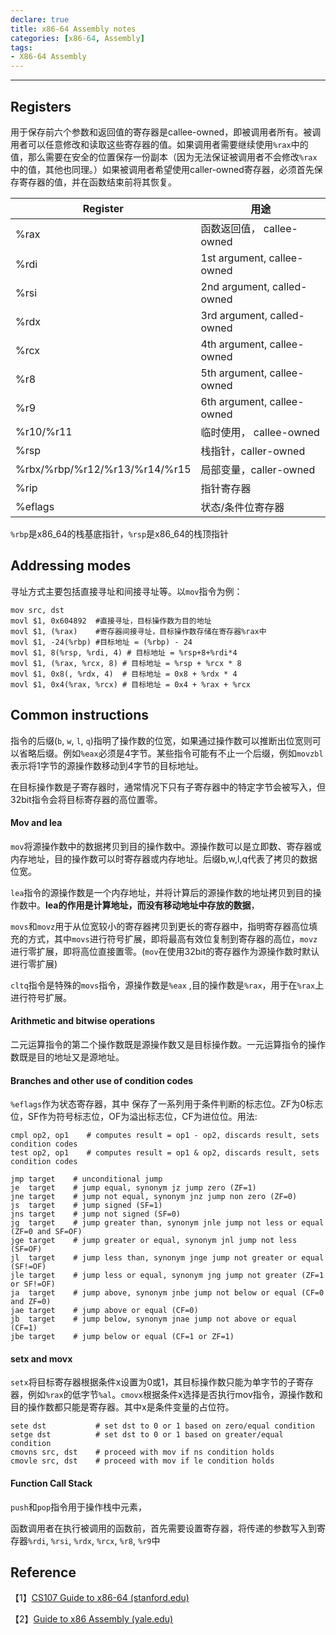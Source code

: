 ```yaml
---
declare: true
title: x86-64 Assembly notes
categories: [x86-64, Assembly]
tags:
- X86-64 Assembly 
---
```


---

## Registers

用于保存前六个参数和返回值的寄存器是callee-owned，即被调用者所有。被调用者可以任意修改和读取这些寄存器的值。如果调用者需要继续使用`%rax`中的值，那么需要在安全的位置保存一份副本（因为无法保证被调用者不会修改`%rax`中的值，其他也同理。）如果被调用者希望使用caller-owned寄存器，必须首先保存寄存器的值，并在函数结束前将其恢复。

| Register                      | 用途                       |
| ----------------------------- | -------------------------- |
| %rax                          | 函数返回值， callee-owned  |
| %rdi                          | 1st argument, callee-owned |
| %rsi                          | 2nd argument, called-owned |
| %rdx                          | 3rd argument, called-owned |
| %rcx                          | 4th argument, callee-owned |
| %r8                           | 5th argument, callee-owned |
| %r9                           | 6th argument, callee-owned |
| %r10/%r11                     | 临时使用， callee-owned    |
| %rsp                          | 栈指针，caller-owned       |
| %rbx/%rbp/%r12/%r13/%r14/%r15 | 局部变量，caller-owned     |
| %rip                          | 指针寄存器                 |
| %eflags                       | 状态/条件位寄存器          |

`%rbp`是x86_64的栈基底指针，`%rsp`是x86_64的栈顶指针

## Addressing modes

寻址方式主要包括直接寻址和间接寻址等。以`mov`指令为例：

```assembly
mov src, dst
movl $1, 0x604892  #直接寻址，目标操作数为目的地址
movl $1, (%rax)	   #寄存器间接寻址，目标操作数存储在寄存器%rax中
movl $1, -24(%rbp) #目标地址 = (%rbp) - 24
movl $1, 8(%rsp, %rdi, 4) # 目标地址 = %rsp+8+%rdi*4
movl $1, (%rax, %rcx, 8) # 目标地址 = %rsp + %rcx * 8
movl $1, 0x8(, %rdx, 4)  # 目标地址 = 0x8 + %rdx * 4
movl $1, 0x4(%rax, %rcx) # 目标地址 = 0x4 + %rax + %rcx
```

## Common instructions

指令的后缀(`b`, `w`, `l`, `q`)指明了操作数的位宽，如果通过操作数可以推断出位宽则可以省略后缀。例如`%eax`必须是4字节。某些指令可能有不止一个后缀，例如`movzbl`表示将1字节的源操作数移动到4字节的目标地址。

在目标操作数是子寄存器时，通常情况下只有子寄存器中的特定字节会被写入，但32bit指令会将目标寄存器的高位置零。

#### Mov and lea

`mov`将源操作数中的数据拷贝到目的操作数中。源操作数可以是立即数、寄存器或内存地址，目的操作数可以时寄存器或内存地址。后缀b,w,l,q代表了拷贝的数据位宽。

`lea`指令的源操作数是一个内存地址，并将计算后的源操作数的地址拷贝到目的操作数中。**lea的作用是计算地址，而没有移动地址中存放的数据**，

`movs`和`movz`用于从位宽较小的寄存器拷贝到更长的寄存器中，指明寄存器高位填充的方式，其中`movs`进行符号扩展，即将最高有效位复制到寄存器的高位，`movz`进行零扩展，即将高位直接置零。(`mov`在使用32bit的寄存器作为源操作数时默认进行零扩展)

`cltq`指令是特殊的`movs`指令，源操作数是`%eax` ,目的操作数是`%rax`，用于在`%rax`上进行符号扩展。

#### Arithmetic and bitwise operations

二元运算指令的第二个操作数既是源操作数又是目标操作数。一元运算指令的操作数既是目的地址又是源地址。

#### Branches and other use of condition codes

`%eflags`作为状态寄存器，其中 保存了一系列用于条件判断的标志位。ZF为0标志位，SF作为符号标志位，OF为溢出标志位，CF为进位位。用法:

```assembly
cmpl op2, op1    # computes result = op1 - op2, discards result, sets condition codes
test op2, op1    # computes result = op1 & op2, discards result, sets condition codes

jmp target    # unconditional jump
je  target    # jump equal, synonym jz jump zero (ZF=1)
jne target    # jump not equal, synonym jnz jump non zero (ZF=0)
js  target    # jump signed (SF=1)
jns target    # jump not signed (SF=0)
jg  target    # jump greater than, synonym jnle jump not less or equal (ZF=0 and SF=OF)
jge target    # jump greater or equal, synonym jnl jump not less (SF=OF)
jl  target    # jump less than, synonym jnge jump not greater or equal (SF!=OF)
jle target    # jump less or equal, synonym jng jump not greater (ZF=1 or SF!=OF)
ja  target    # jump above, synonym jnbe jump not below or equal (CF=0 and ZF=0)
jae target    # jump above or equal (CF=0)
jb  target    # jump below, synonym jnae jump not above or equal (CF=1)
jbe target    # jump below or equal (CF=1 or ZF=1)
```

#### setx and movx

`setx`将目标寄存器根据条件x设置为0或1，其目标操作数只能为单字节的子寄存器，例如`%rax`的低字节`%al`。`cmovx`根据条件x选择是否执行mov指令，源操作数和目的操作数都只能是寄存器。其中x是条件变量的占位符。

```assembly
sete dst           # set dst to 0 or 1 based on zero/equal condition
setge dst          # set dst to 0 or 1 based on greater/equal condition
cmovns src, dst    # proceed with mov if ns condition holds
cmovle src, dst    # proceed with mov if le condition holds
```

#### Function Call Stack

`push`和`pop`指令用于操作栈中元素，

函数调用者在执行被调用的函数前，首先需要设置寄存器，将传递的参数写入到寄存器`%rdi`, `%rsi`, `%rdx`, `%rcx`, `%r8`, `%r9`中

## Reference

【1】[CS107 Guide to x86-64 (stanford.edu)](https://web.stanford.edu/class/cs107/guide/x86-64.html)

【2】[Guide to x86 Assembly (yale.edu)](https://flint.cs.yale.edu/cs421/papers/x86-asm/asm.html)